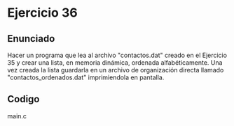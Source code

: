 # Ejercicio 36

## Enunciado
Hacer un programa que lea al archivo "contactos.dat" creado en el Ejercicio 35 y crear una lista, en memoria dinámica, 
ordenada alfabéticamente. Una vez creada la lista guardarla en un archivo de organización directa llamado 
"contactos_ordenados.dat" imprimiendola en pantalla.

## Codigo
main.c

